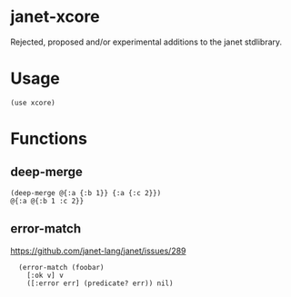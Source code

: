 # janet-xcore

Rejected, proposed and/or experimental additions to the janet stdlibrary.

# Usage

```
(use xcore)
```

# Functions

## deep-merge

```
(deep-merge @{:a {:b 1}} {:a {:c 2}})
@{:a @{:b 1 :c 2}}
```

## error-match

https://github.com/janet-lang/janet/issues/289

```
  (error-match (foobar)
    [:ok v] v
    ([:error err] (predicate? err)) nil)
```